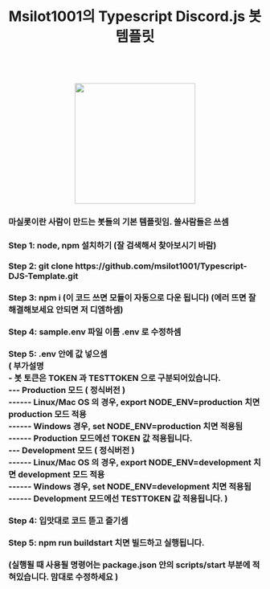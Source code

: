 <h1 align=center>
  Msilot1001의 Typescript Discord.js 봇 템플릿
</h1>
<br/>
<h1 align=center>
  <img src='https://cdn.discordapp.com/avatars/780771337332981780/0feaddbc0e34d1d00e4f2daa39b7abf6.png?size=1024' style="width: 25vw; min-width: 300px;" />
</h1>
<h3>
  마실롯이란 사람이 만드는 봇들의 기본 템플릿임. 쓸사람들은 쓰셈
</h3>
<h3>
  Step 1: node, npm 설치하기 (잘 검색해서 찾아보시기 바람)
  <br /><br />
  Step 2: git clone https://github.com/msilot1001/Typescript-DJS-Template.git
  <br /><br />
  Step 3: npm i
  (이 코드 쓰면 모듈이 자동으로 다운 됩니다) (에러 뜨면 잘 해결해보세요 안되면 저 디엠하셈)
  <br /><br />
  Step 4: sample.env 파일 이름 .env 로 수정하셈
  <br /><br />
  Step 5: .env 안에 값 넣으셈<br />
  ( 부가설명 <br />
  - 봇 토큰은 TOKEN 과 TESTTOKEN 으로 구분되어있습니다. <br />
  --- Production 모드 ( 정식버전 ) <br />
  ------ Linux/Mac OS 의 경우, export NODE_ENV=production 치면 production 모드 적용 <br />
  ------ Windows 경우, set NODE_ENV=production 치면 적용됨 <br />
  ------ Production 모드에선 TOKEN 값 적용됩니다. <br />
  --- Development 모드 ( 정식버전 ) <br />
  ------ Linux/Mac OS 의 경우, export NODE_ENV=development 치면 development 모드 적용 <br />
  ------ Windows 경우, set NODE_ENV=development 치면 적용됨 <br />
  ------ Development 모드에선 TESTTOKEN 값 적용됩니다. ) <br /> 
 <br />
  Step 4: 입맛대로 코드 뜯고 즐기셈
  <br /><br />
  Step 5: npm run buildstart 치면 빌드하고 실행됩니다.
  <br /><br />
  (실행될 때 사용될 명령어는 package.json 안의 scripts/start 부분에 적혀있습니다. 맘대로 수정하세요 )
</h3>
